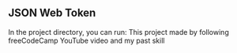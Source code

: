 ## JSON Web Token

In the project directory, you can run:
This project made by following freeCodeCamp YouTube video and my past skill
